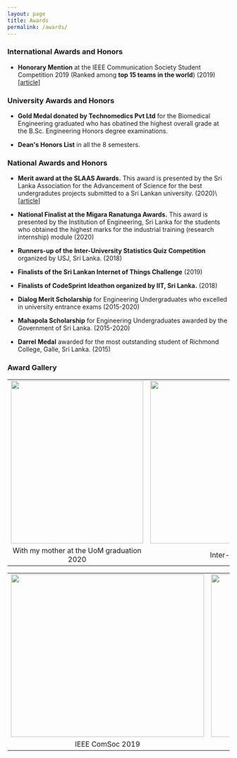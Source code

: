 ```yaml
---
layout: page
title: Awards
permalink: /awards/
---
```


### International Awards and Honors

* **Honorary Mention** at the IEEE Communication Society Student Competition 2019 (Ranked among **top 15 teams in the world**) (2019)
[[article]](http://www.ent.mrt.ac.lk/web3/index.php/news/212-honorary-mentions-at-the-ieee-comsoc-student-competition-2019)

### University Awards and Honors

* **Gold Medal donated by Technomedics Pvt Ltd** for the Biomedical Engineering graduated who has obatined the highest overall grade at the B.Sc. Engineering Honors degree examinations.

* **Dean's Honors List** in all the 8 semesters.

### National Awards and Honors

* **Merit award at the SLAAS Awards.** This award is presented by the Sri Lanka Association for the Advancement of Science for the best undergradutes projects submitted to a Sri Lankan university. (2020)\\
[[article]](http://www.ent.mrt.ac.lk/web3/index.php/news/220-entc-wins-group-category-merit-at-the-manamperi-award-engineering-2020)

* **National Finalist at the Migara Ranatunga Awards.** This award is presented by the Institution of Engineering, Sri Lanka for the students who obtained the highest marks for the industrial training (research internship) module (2020)

* **Runners-up of the Inter-University Statistics Quiz Competition** organized by USJ, Sri Lanka. (2018)

* **Finalists of the Sri Lankan Internet of Things Challenge** (2019)

* **Finalists of CodeSprint Ideathon organized by IIT, Sri Lanka.** (2018)

* **Dialog Merit Scholarship** for Engineering Undergraduates who excelled in university entrance exams (2015-2020)

* **Mahapola Scholarship** for Engineering Undergraduates awarded by the Government of Sri Lanka. (2015-2020)

* **Darrel Medal** awarded for the most outstanding student of Richmond College, Galle, Sri Lanka. (2015)

### Award Gallery

<table>
  <tr>
    <td align="center" valign="top"><img src="{{site.url}}/images/award1.jpg" width="300" height="368" /></td>
    <td align="center" valign="top"><img src="{{site.url}}/images/award2.jpg" width="600" height="368" /></td>
  </tr>
    <tr>
    <td align="center">With my mother at the UoM graduation 2020</td>
    <td align="center">Inter-university statistics competition 2018</td>
  </tr>
 </table>

 <table>
  <tr>
    <td align="center" valign="top"><img src="{{site.url}}/images/award3.jpg" width="438" height="368" /></td>
    <td align="center" valign="top"><img src="{{site.url}}/images/award4.jpg" width="524" height="368" /></td>
  </tr>
    <tr>
    <td align="center">IEEE ComSoc 2019</td>
    <td align="center">SLAAS Awards 2020</td>
  </tr>
 </table>

<!-- <table class="image">
<caption align="bottom">With my mother at the convocation 2020</caption>
<tr><td><img src="{{site.url}}/images/award1.jpg" width="300" height="368" /></td></tr>
</table>

<table class="image">
<caption align="bottom">Inter-university statistics competition 2018</caption>
<tr><td><img src="{{site.url}}/images/award2.jpg" width="600" height="368" /></td></tr>
</table> -->
